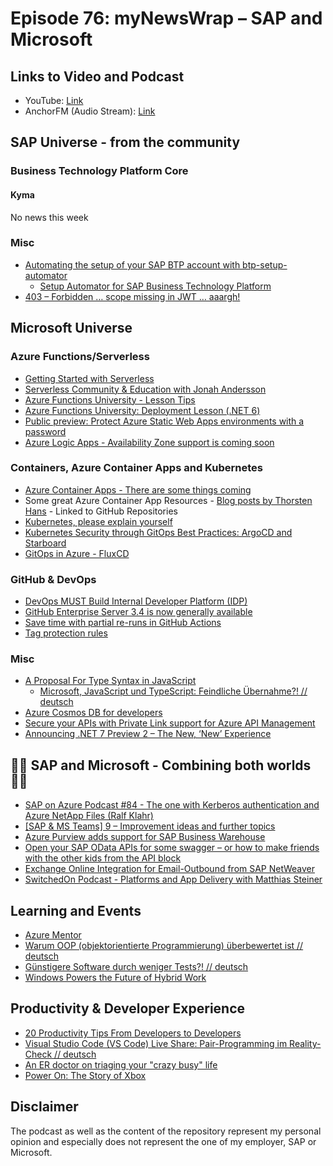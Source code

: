 # Episode 76: myNewsWrap – SAP and Microsoft

## Links to Video and Podcast

* YouTube: [Link](https://youtu.be/24fOSq0fG78)
* AnchorFM (Audio Stream): [Link](https://anchor.fm/christian-lechner/episodes/myNewsWrap--SAP-and-Microsoft-Episode-76-e1fukb9)

## SAP Universe - from the community

### Business Technology Platform Core

#### Kyma

No news this week

### Misc

* [Automating the setup of your SAP BTP account with btp-setup-automator](https://blogs.sap.com/2022/03/17/automating-the-setup-of-your-sap-btp-account-with-btp-setup-automator/)
  * [Setup Automator for SAP Business Technology Platform](https://github.com/SAP-samples/btp-setup-automator)
* [403 – Forbidden … scope missing in JWT … aaargh!](https://blogs.sap.com/2022/03/15/403-forbidden-scope-missing-in-jwt-aaargh/)

## Microsoft Universe

### Azure Functions/Serverless

* [Getting Started with Serverless](https://dev.to/shreythecray/getting-started-with-serverless-4gkk)
* [Serverless Community & Education with Jonah Andersson](https://youtu.be/yLDMOvyGCNw)
* [Azure Functions University - Lesson Tips](https://blog.marcduiker.nl/2021/05/19/azfuncuni-lesson-tips.html)
* [Azure Functions University: Deployment Lesson (.NET 6)](https://youtu.be/RgF8bA1-CMo)
* [Public preview: Protect Azure Static Web Apps environments with a password](https://azure.microsoft.com/updates/public-preview-protect-azure-static-web-apps-environments-with-a-password-2/?WT.mc_id=AZ-MVP-5004195)
* [Azure Logic Apps - Availability Zone support is coming soon](https://techcommunity.microsoft.com/t5/integrations-on-azure-blog/azure-logic-apps-availability-zone-support-is-coming-soon/ba-p/3254456)

### Containers, Azure Container Apps and Kubernetes

* [Azure Container Apps - There are some things coming](https://twitter.com/jeffhollan/status/1503478819629404162?s=20&t=uXGFs6BN7E411FtheNWMug)
* Some great Azure Container App Resources - [Blog posts by Thorsten Hans](https://www.thorsten-hans.com/) - Linked to GitHub Repositories
* [Kubernetes, please explain yourself](https://typeshare.co/ciberkleid/posts/kubernetes-please-explain-yourself)
* [Kubernetes Security through GitOps Best Practices: ArgoCD and Starboard](https://youtu.be/YvMY8to9aHI)
* [GitOps in Azure - FluxCD](https://github.com/whiteducksoftware/azure-meetup-rosenheim/blob/master/Azure-Meetup-2022-03-GitOps-in-Azure/README.md)

### GitHub & DevOps

* [DevOps MUST Build Internal Developer Platform (IDP)](https://youtu.be/j5i00z3QXyU)
* [GitHub Enterprise Server 3.4 is now generally available](https://github.blog/changelog/2022-03-15-github-enterprise-server-3-4-is-now-generally-available/)
* [Save time with partial re-runs in GitHub Actions](https://github.blog/2022-03-16-save-time-partial-re-runs-github-actions/)
* [Tag protection rules](https://github.blog/changelog/2022-03-09-tag-protection-rules/)

### Misc

* [A Proposal For Type Syntax in JavaScript](https://devblogs.microsoft.com/typescript/a-proposal-for-type-syntax-in-javascript/?WT.mc_id=DT-MVP-5004195)
  * [Microsoft, JavaScript und TypeScript: Feindliche Übernahme?! // deutsch](https://youtu.be/7fNFbJDdDuA)
* [Azure Cosmos DB for developers](https://azure.microsoft.com/services/cosmos-db/developer-resources/#overview?WT.mc_id=AZ-MVP-5004195)
* [Secure your APIs with Private Link support for Azure API Management](https://azure.microsoft.com/blog/secure-your-apis-with-private-link-support-for-azure-api-management/?WT.mc_id=AZ-MVP-5004195)
* [Announcing .NET 7 Preview 2 – The New, ‘New’ Experience](https://devblogs.microsoft.com/dotnet/announcing-dotnet-7-preview-2/?WT.mc_id=DT-MVP-5004195)

## 🐱‍👤 SAP and Microsoft - Combining both worlds 🐱‍👤

* [SAP on Azure Podcast #84 - The one with Kerberos authentication and Azure NetApp Files (Ralf Klahr)](https://youtu.be/DbjqSjTxaVE)
* [[SAP & MS Teams] 9 – Improvement ideas and further topics](https://blogs.sap.com/2022/03/15/sap-ms-teams-9-improvement-ideas-and-further-topics/)
* [Azure Purview adds support for SAP Business Warehouse](https://techcommunity.microsoft.com/t5/azure-purview-blog/azure-purview-adds-support-for-sap-business-warehouse/ba-p/3253404)
* [Open your SAP OData APIs for some swagger – or how to make friends with the other kids from the API block](https://blogs.sap.com/2022/03/17/open-your-sap-odata-apis-for-some-swagger-or-how-to-make-friends-with-the-other-kids-from-the-api-block/)
* [Exchange Online Integration for Email-Outbound from SAP NetWeaver](https://docs.microsoft.com/azure/virtual-machines/workloads/sap/exchange-online-integration-sap-email-outbound)
* [SwitchedOn Podcast - Platforms and App Delivery with Matthias Steiner](https://switchedon.bowdark.com/podcast-episode-s2e4-matthias-steiner-24858be24734)

## Learning and Events

* [Azure Mentor](https://github.com/AzureMentor)
* [Warum OOP (objektorientierte Programmierung) überbewertet ist // deutsch](https://youtu.be/zDx5d1tyoCM)
* [Günstigere Software durch weniger Tests?! // deutsch](https://youtu.be/Eqec4dNgqeQ)
* [Windows Powers the Future of Hybrid Work](https://www.microsoft.com/windows/business/event)

## Productivity & Developer Experience

* [20 Productivity Tips From Developers to Developers](https://www.actitime.com/productivity/developer-productivity-tips)
* [Visual Studio Code (VS Code) Live Share: Pair-Programming im Reality-Check // deutsch](https://youtu.be/kW5Wyf_opX0)
* [An ER doctor on triaging your "crazy busy" life](https://www.ted.com/talks/darria_long_an_er_doctor_on_triaging_your_crazy_busy_life)
* [Power On: The Story of Xbox](https://www.xbox.com/en-US/power-on#watch)

## Disclaimer

The podcast as well as the content of the repository represent my personal opinion and especially does not represent the one of my employer, SAP or Microsoft.
